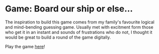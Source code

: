 # Game: Board our ship or else...

The inspiration to build this game comes from my family's favourite logical and mind-bending guessing game. Usually met with excitment form those who get it in an instant and sounds of frustrations who do not, I thought it would be great to build a round of the game digitally. 

Play the game [here](https://dede95.github.io/ao_showcase_game/guessing_game/)!